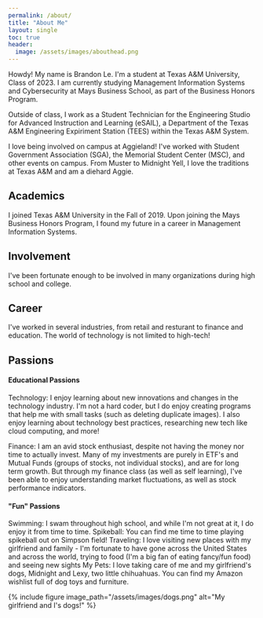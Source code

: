 ```yaml
---
permalink: /about/
title: "About Me"
layout: single
toc: true
header:
  image: /assets/images/abouthead.png
---
```


Howdy! My name is Brandon Le. I'm a student at Texas A&M University, Class of 2023. I am currently studying Management Information Systems and Cybersecurity at Mays Business School, as part of the Business Honors Program.

Outside of class, I work as a Student Technician for the Engineering Studio for Advanced Instruction and Learning (eSAIL), a Department of the Texas A&M Engineering Expiriment Station (TEES) within the Texas A&M System.

I love being involved on campus at Aggieland! I've worked with Student Government Association (SGA), the Memorial Student Center (MSC), and other events on campus. From Muster to Midnight Yell, I love the traditions at Texas A&M and am a diehard Aggie.

## Academics

I joined Texas A&M University in the Fall of 2019. Upon joining the Mays Business Honors Program, I found my future in a career in Management Information Systems.

## Involvement

I've been fortunate enough to be involved in many organizations during high school and college.

## Career

I've worked in several industries, from retail and resturant to finance and education. The world of technology is not limited to high-tech!

## Passions

#### Educational Passions
Technology: I enjoy learning about new innovations and changes in the technology industry. I'm not a hard coder, but I do enjoy creating programs that help me with small tasks (such as deleting duplicate images). I also enjoy learning about technology best practices, researching new tech like cloud computing, and more!

Finance: I am an avid stock enthusiast, despite not having the money nor time to actually invest. Many of my investments are purely in ETF's and Mutual Funds (groups of stocks, not individual stocks), and are for long term growth. But through my finance class (as well as self learning), I've been able to enjoy understanding market fluctuations, as well as stock performance indicators.

#### "Fun" Passions
Swimming: I swam throughout high school, and while I'm not great at it, I do enjoy it from time to time.
Spikeball: You can find me time to time playing spikeball out on Simpson field!
Traveling: I love visiting new places with my girlfriend and family - I'm fortunate to have gone across the United States and across the world, trying to food (I'm a big fan of eating fancy/fun food) and seeing new sights
My Pets: I love taking care of me and my girlfriend's dogs, Midnight and Lexy, two little chihuahuas. You can find my Amazon wishlist full of dog toys and furniture.

{% include figure image_path="/assets/images/dogs.png" alt="My girlfriend and I's dogs!" %}